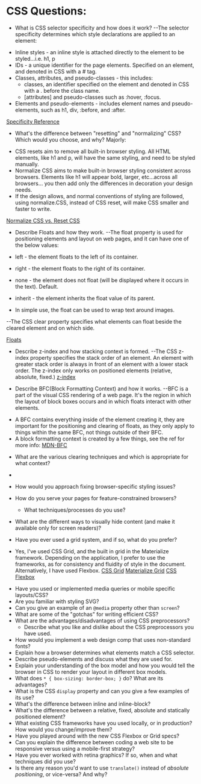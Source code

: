 # CSS Questions:

* What is CSS selector specificity and how does it work?
--The selector specificity determines which style declarations are applied to an element:
- Inline styles - an inline style is attached directly to the element to be styled...i.e. h1, p
- IDs - a unique identifier for the page elements.  Specified on an element, and denoted in CSS with a # tag.
- Classes, attributes, and pseudo-classes - this includes:
  - classes, an identifier specified on the element and denoted in CSS with a . before the class name.
  - [attributes] and pseudo-classes such as :hover, :focus.
- Elements and pseudo-elements - includes element names and pseudo-elements, such as h1, div, :before, and :after.

[Specificity Reference](https://www.w3schools.com/css/css_specificity.asp)

* What's the difference between "resetting" and "normalizing" CSS? Which would you choose, and why?
Majorly:
- CSS resets aim to remove all built-in browser styling.  All HTML elements, like h1 and p, will have the same styling, and need to be styled manually.
- Normalize CSS aims to make built-in browser styling consistent across browsers.  Elements like h1 will appear bold, larger, etc...across all browsers... you then add only the differences in decoration your design needs.
- If the design allows, and normal conventions of styling are followed, using normalize.CSS, instead of CSS reset, will make CSS smaller and faster to write.

[Normalize CSS vs. Reset CSS](https://stackoverflow.com/questions/6887336/what-is-the-difference-between-normalize-css-and-reset-css)

* Describe Floats and how they work.
--The float property is used for positioning elements and layout on web pages, and it can have one of the below values:
- left - the element floats to the left of its container.
- right - the element floats to the right of its container.
- none - the element does not float (will be displayed where it occurs in the text).  Default.
- inherit - the element inherits the float value of its parent.

- In simple use, the float can be used to wrap text around images.

--The CSS clear property specifies what elements can float beside the cleared element and on which side.

[Floats](https://www.w3schools.com/css/css_float.asp)



* Describe z-index and how stacking context is formed.
--The CSS z-index property specifies the stack order of an element.  An element with greater stack order is always in front of an element with a lower stack order.  The z-index only works on positioned elements (relative, absolute, fixed.)
[z-index](https://www.w3schools.com/cssref/pr_pos_z-index.asp)

* Describe BFC(Block Formatting Context) and how it works.
--BFC is a part of the visual CSS rendering of a web page. It's the region in which the layout of block boxes occurs and in which floats interact with other elements.
- A BFC contains everything inside of the element creating it, they are important for the positioning and clearing of floats, as they only apply to things within the same BFC, not things outside of their BFC.
- A block formatting context is created by a few things, see the ref for more info:
[MDN-BFC](https://developer.mozilla.org/en-US/docs/Web/Guide/CSS/Block_formatting_context)

* What are the various clearing techniques and which is appropriate for what context?
-

* How would you approach fixing browser-specific styling issues?
* How do you serve your pages for feature-constrained browsers?
  * What techniques/processes do you use?
* What are the different ways to visually hide content (and make it available only for screen readers)?

* Have you ever used a grid system, and if so, what do you prefer?
- Yes, I've used CSS Grid, and the built in grid in the Materialize framework.  Depending on the application, I prefer to use the frameworks, as for consistency and fluidity of style in the document.  Alternatively, I have used Flexbox.
[CSS Grid](https://css-tricks.com/snippets/css/complete-guide-grid/)
[Materialize Grid]()
[CSS Flexbox]()

* Have you used or implemented media queries or mobile specific layouts/CSS?
* Are you familiar with styling SVG?
* Can you give an example of an `@media` property other than `screen`?
* What are some of the "gotchas" for writing efficient CSS?
* What are the advantages/disadvantages of using CSS preprocessors?
  * Describe what you like and dislike about the CSS preprocessors you have used.
* How would you implement a web design comp that uses non-standard fonts?
* Explain how a browser determines what elements match a CSS selector.
* Describe pseudo-elements and discuss what they are used for.
* Explain your understanding of the box model and how you would tell the browser in CSS to render your layout in different box models.
* What does ```* { box-sizing: border-box; }``` do? What are its advantages?
* What is the CSS `display` property and can you give a few examples of its use?
* What's the difference between inline and inline-block?
* What's the difference between a relative, fixed, absolute and statically positioned element?
* What existing CSS frameworks have you used locally, or in production? How would you change/improve them?
* Have you played around with the new CSS Flexbox or Grid specs?
* Can you explain the difference between coding a web site to be responsive versus using a mobile-first strategy?
* Have you ever worked with retina graphics? If so, when and what techniques did you use?
* Is there any reason you'd want to use `translate()` instead of *absolute positioning*, or vice-versa? And why?
